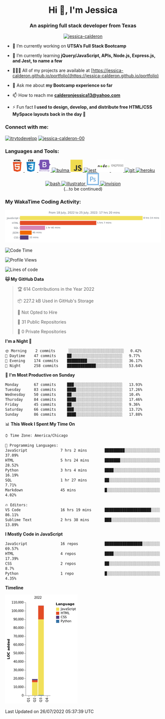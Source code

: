 <h1 align="center">Hi 👋, I'm Jessica</h1>
<h3 align="center">An aspiring full stack developer from Texas</h3>

<p align="center"> <a href="https://github.com/ryo-ma/github-profile-trophy"><img src="https://github-profile-trophy.vercel.app/?username=jessica-calderon&theme=dracula" alt="jessica-calderon" /></a> </p>

- 🔭 I’m currently working on **UTSA’s Full Stack Bootcamp**

- 🌱 I’m currently learning **jQuery/JavaScript, APIs, Node.js, Express.js, and Jest, to name a few**

- 👩🏻‍💻 All of my projects are available at [https://jessica-calderon.github.io/portfolio](https://jessica-calderon.github.io/portfolio)

- 💬 Ask me about **my Bootcamp experience so far**

- 📫 How to reach me **calderonjessica13@yahoo.com**

- ⚡ Fun fact **I used to design, develop, and distribute free HTML/CSS MySpace layouts back in the day 🫣**

<h3 align="left">Connect with me:</h3>
<p align="left">
<a href="https://twitter.com/webjessc" target="blank"><img align="center" src="https://raw.githubusercontent.com/rahuldkjain/github-profile-readme-generator/master/src/images/icons/Social/twitter.svg" alt="itrytodevelop" height="30" width="40" /></a>
<a href="https://linkedin.com/in/jessica-calderon-00" target="blank"><img align="center" src="https://raw.githubusercontent.com/rahuldkjain/github-profile-readme-generator/master/src/images/icons/Social/linked-in-alt.svg" alt="jessica-calderon-00" height="30" width="40" /></a>
</p>

<h3 align="left">Languages and Tools:</h3>
<p align="center"> 
 <a href="https://www.w3.org/html/" target="_blank" rel="noreferrer"> <img src="https://raw.githubusercontent.com/devicons/devicon/master/icons/html5/html5-original-wordmark.svg" alt="html5" width="40" height="40"/> </a> 
 <a href="https://www.w3schools.com/css/" target="_blank" rel="noreferrer"> <img src="https://raw.githubusercontent.com/devicons/devicon/master/icons/css3/css3-original-wordmark.svg" alt="css3" width="40" height="40"/> </a>
 <a href="https://getbootstrap.com" target="_blank" rel="noreferrer"> <img src="https://raw.githubusercontent.com/devicons/devicon/master/icons/bootstrap/bootstrap-plain-wordmark.svg" alt="bootstrap" width="40" height="40"/> </a>
 <a href="https://bulma.io/" target="_blank" rel="noreferrer"> <img src="https://raw.githubusercontent.com/gilbarbara/logos/804dc257b59e144eaca5bc6ffd16949752c6f789/logos/bulma.svg" alt="bulma" width="40" height="40"/> </a> 
  <a href="https://developer.mozilla.org/en-US/docs/Web/JavaScript" target="_blank" rel="noreferrer"> <img src="https://raw.githubusercontent.com/devicons/devicon/master/icons/javascript/javascript-original.svg" alt="javascript" width="40" height="40"/> </a> <a href="https://jestjs.io" target="_blank" rel="noreferrer"> <img src="https://www.vectorlogo.zone/logos/jestjsio/jestjsio-icon.svg" alt="jest" width="40" height="40"/> </a> 
 <a href="https://nodejs.org" target="_blank" rel="noreferrer"> <img src="https://raw.githubusercontent.com/devicons/devicon/master/icons/nodejs/nodejs-original-wordmark.svg" alt="nodejs" width="40" height="40"/> </a>
 <a href="https://expressjs.com" target="_blank" rel="noreferrer"> <img src="https://raw.githubusercontent.com/devicons/devicon/master/icons/express/express-original-wordmark.svg" alt="express" width="40" height="40"/> </a>
 <a href="https://git-scm.com/" target="_blank" rel="noreferrer"> <img src="https://www.vectorlogo.zone/logos/git-scm/git-scm-icon.svg" alt="git" width="40" height="40"/> </a> <a href="https://heroku.com" target="_blank" rel="noreferrer"> <img src="https://www.vectorlogo.zone/logos/heroku/heroku-icon.svg" alt="heroku" width="40" height="40"/> </a> 
 <a href="https://www.gnu.org/software/bash/" target="_blank" rel="noreferrer"> <img src="https://www.vectorlogo.zone/logos/gnu_bash/gnu_bash-icon.svg" alt="bash" width="40" height="40"/> </a> 
 <a href="https://www.adobe.com/in/products/illustrator.html" target="_blank" rel="noreferrer"> <img src="https://www.vectorlogo.zone/logos/adobe_illustrator/adobe_illustrator-icon.svg" alt="illustrator" width="40" height="40"/> </a> 
<a href="https://www.photoshop.com/en" target="_blank" rel="noreferrer"> <img src="https://raw.githubusercontent.com/devicons/devicon/master/icons/photoshop/photoshop-line.svg" alt="photoshop" width="40" height="40"/> </a> 
 <a href="https://www.invisionapp.com/" target="_blank" rel="noreferrer"> <img src="https://www.vectorlogo.zone/logos/invisionapp/invisionapp-icon.svg" alt="invision" width="40" height="40"/> </a> 
 <br>
(...to be continued)</p>


<h3>My WakaTime Coding Activity:</h3>
<img
  src="https://github.com/jessica-calderon/jessica-calderon/blob/main/images/stat.svg"
  alt="WakaTime Activity"
/>

<!--START_SECTION:waka-->
![Code Time](http://img.shields.io/badge/Code%20Time-69%20hrs%209%20mins-blue)

![Profile Views](http://img.shields.io/badge/Profile%20Views-139-blue)

![Lines of code](https://img.shields.io/badge/From%20Hello%20World%20I%27ve%20Written-126%20Thousand%20lines%20of%20code-blue)

**🐱 My GitHub Data** 

> 🏆 614 Contributions in the Year 2022
 > 
> 📦 227.2 kB Used in GitHub's Storage 
 > 
> 🚫 Not Opted to Hire
 > 
> 📜 31 Public Repositories 
 > 
> 🔑 0 Private Repositories  
 > 
**I'm a Night 🦉** 

```text
🌞 Morning    2 commits      ░░░░░░░░░░░░░░░░░░░░░░░░░   0.42% 
🌆 Daytime    47 commits     ██░░░░░░░░░░░░░░░░░░░░░░░   9.77% 
🌃 Evening    174 commits    █████████░░░░░░░░░░░░░░░░   36.17% 
🌙 Night      258 commits    █████████████░░░░░░░░░░░░   53.64%

```
📅 **I'm Most Productive on Sunday** 

```text
Monday       67 commits     ███░░░░░░░░░░░░░░░░░░░░░░   13.93% 
Tuesday      83 commits     ████░░░░░░░░░░░░░░░░░░░░░   17.26% 
Wednesday    50 commits     ██░░░░░░░░░░░░░░░░░░░░░░░   10.4% 
Thursday     84 commits     ████░░░░░░░░░░░░░░░░░░░░░   17.46% 
Friday       45 commits     ██░░░░░░░░░░░░░░░░░░░░░░░   9.36% 
Saturday     66 commits     ███░░░░░░░░░░░░░░░░░░░░░░   13.72% 
Sunday       86 commits     ████░░░░░░░░░░░░░░░░░░░░░   17.88%

```


📊 **This Week I Spent My Time On** 

```text
⌚︎ Time Zone: America/Chicago

💬 Programming Languages: 
JavaScript               7 hrs 2 mins        █████████░░░░░░░░░░░░░░░░   37.09% 
HTML                     5 hrs 24 mins       ███████░░░░░░░░░░░░░░░░░░   28.52% 
Python                   3 hrs 4 mins        ████░░░░░░░░░░░░░░░░░░░░░   16.19% 
SQL                      1 hr 27 mins        ██░░░░░░░░░░░░░░░░░░░░░░░   7.71% 
Markdown                 45 mins             █░░░░░░░░░░░░░░░░░░░░░░░░   4.02%

🔥 Editors: 
VS Code                  16 hrs 19 mins      █████████████████████░░░░   86.11% 
Sublime Text             2 hrs 38 mins       ███░░░░░░░░░░░░░░░░░░░░░░   13.89%

```

**I Mostly Code in JavaScript** 

```text
JavaScript               16 repos            █████████████████░░░░░░░░   69.57% 
HTML                     4 repos             ████░░░░░░░░░░░░░░░░░░░░░   17.39% 
CSS                      2 repos             ██░░░░░░░░░░░░░░░░░░░░░░░   8.7% 
Python                   1 repo              █░░░░░░░░░░░░░░░░░░░░░░░░   4.35%

```


**Timeline**

![Chart not found](https://raw.githubusercontent.com/jessica-calderon/jessica-calderon/main/charts/bar_graph.png) 


 Last Updated on 26/07/2022 05:37:39 UTC
<!--END_SECTION:waka-->
